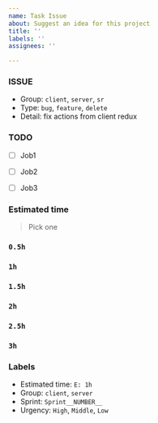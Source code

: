 ```yaml
---
name: Task Issue
about: Suggest an idea for this project
title: ''
labels: ''
assignees: ''

---
```


### ISSUE

- Group: `client`, `server`, `sr`
- Type: `bug`, `feature`, `delete`
- Detail: fix actions from client redux


### TODO

- [ ] Job1
- [ ] Job2
- [ ] Job3


### Estimated time
>Pick one

### `0.5h`

### `1h`

### `1.5h`

### `2h`

### `2.5h`

### `3h`

### Labels

- Estimated time: `E: 1h`
- Group: `client`, `server`
- Sprint: `Sprint__NUMBER__`
- Urgency: `High`, `Middle`, `Low`
